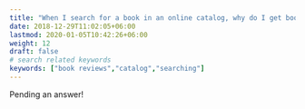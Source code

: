 ```yaml
---
title: "When I search for a book in an online catalog, why do I get book reviews in my results?"
date: 2018-12-29T11:02:05+06:00
lastmod: 2020-01-05T10:42:26+06:00
weight: 12
draft: false
# search related keywords
keywords: ["book reviews","catalog","searching"]
---
```


Pending an answer!